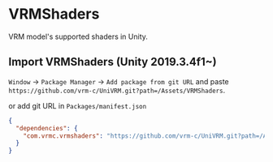 # VRMShaders

VRM model's supported shaders in Unity.

## Import VRMShaders (Unity 2019.3.4f1~)

`Window` -> `Package Manager` -> `Add package from git URL` and paste `https://github.com/vrm-c/UniVRM.git?path=/Assets/VRMShaders`.

or add git URL in `Packages/manifest.json`

```json
{
  "dependencies": {
    "com.vrmc.vrmshaders": "https://github.com/vrm-c/UniVRM.git?path=/Assets/VRMShaders",
  }
}
```
